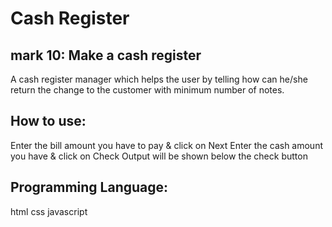 # Cash Register
## mark 10: Make a cash register

A cash register manager which helps the user by telling how can he/she return the change to the customer with minimum number of notes.

## How to use:
Enter the bill amount you have to pay & click on Next
Enter the cash amount you have & click on Check
Output will be shown below the check button

## Programming Language:
html
css
javascript
